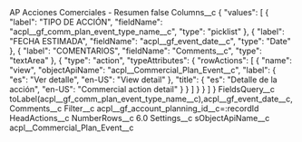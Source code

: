 <?xml version="1.0" encoding="UTF-8"?>
<CustomMetadata xmlns="http://soap.sforce.com/2006/04/metadata" xmlns:xsi="http://www.w3.org/2001/XMLSchema-instance" xmlns:xsd="http://www.w3.org/2001/XMLSchema">
    <label>AP Acciones Comerciales - Resumen</label>
    <protected>false</protected>
    <values>
        <field>Columns__c</field>
        <value xsi:type="xsd:string">{
    &quot;values&quot;: [
        {
            &quot;label&quot;: &quot;TIPO DE ACCIÓN&quot;,
            &quot;fieldName&quot;: &quot;acpl__gf_comm_plan_event_type_name__c&quot;,
            &quot;type&quot;: &quot;picklist&quot;
        },
        {
            &quot;label&quot;: &quot;FECHA ESTIMADA&quot;,
            &quot;fieldName&quot;: &quot;acpl__gf_event_date__c&quot;,
            &quot;type&quot;: &quot;Date&quot;
        },
        {
            &quot;label&quot;: &quot;COMENTARIOS&quot;,
            &quot;fieldName&quot;: &quot;Comments__c&quot;,
            &quot;type&quot;: &quot;textArea&quot;
        },
        {
            &quot;type&quot;: &quot;action&quot;,
            &quot;typeAttributes&quot;: {
                &quot;rowActions&quot;: [
                    {
                        &quot;name&quot;: &quot;view&quot;,
                        &quot;objectApiName&quot;: &quot;acpl__Commercial_Plan_Event__c&quot;,
                        &quot;label&quot;: {
                            &quot;es&quot;: &quot;Ver detalle&quot;,
                            &quot;en-US&quot;: &quot;View detail&quot;
                        },
                        &quot;title&quot;: {
                            &quot;es&quot;: &quot;Detalle de la acción&quot;,
                            &quot;en-US&quot;: &quot;Commercial action detail&quot;
                        }
                    }
                ]
            }
        }
    ]
}</value>
    </values>
    <values>
        <field>FieldsQuery__c</field>
        <value xsi:type="xsd:string">toLabel(acpl__gf_comm_plan_event_type_name__c),acpl__gf_event_date__c,Comments__c</value>
    </values>
    <values>
        <field>Filter__c</field>
        <value xsi:type="xsd:string">acpl__gf_account_planning_id__c=:recordId</value>
    </values>
    <values>
        <field>HeadActions__c</field>
        <value xsi:nil="true"/>
    </values>
    <values>
        <field>NumberRows__c</field>
        <value xsi:type="xsd:double">6.0</value>
    </values>
    <values>
        <field>Settings__c</field>
        <value xsi:nil="true"/>
    </values>
    <values>
        <field>sObjectApiName__c</field>
        <value xsi:type="xsd:string">acpl__Commercial_Plan_Event__c</value>
    </values>
</CustomMetadata>
